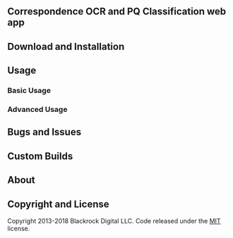 

## Correspondence OCR and PQ Classification web app

## Download and Installation

## Usage

### Basic Usage



### Advanced Usage



## Bugs and Issues



## Custom Builds


## About



## Copyright and License

Copyright 2013-2018 Blackrock Digital LLC. Code released under the [MIT](https://github.com/BlackrockDigital/startbootstrap-portfolio-item/blob/gh-pages/LICENSE) license.
